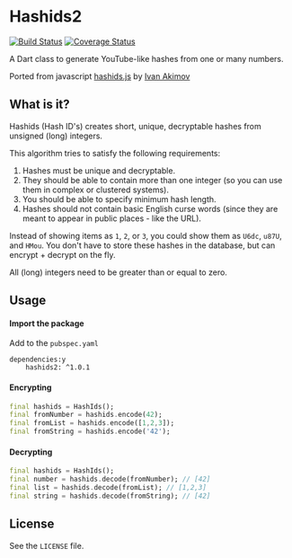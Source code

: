 # Hashids2
[![Build Status](https://travis-ci.org/olexale/hashids.svg?branch=master)](https://travis-ci.org/olexale/hashids) [![Coverage Status](https://coveralls.io/repos/github/olexale/hashids/badge.svg?branch=master)](https://coveralls.io/github/olexale/hashids?branch=master)

A Dart class to generate YouTube-like hashes from one or many numbers.

Ported from javascript [hashids.js](https://github.com/ivanakimov/hashids.js) by [Ivan Akimov](https://github.com/ivanakimov)

## What is it?

Hashids (Hash ID's) creates short, unique, decryptable hashes from unsigned (long) integers.

This algorithm tries to satisfy the following requirements:

1. Hashes must be unique and decryptable.
2. They should be able to contain more than one integer (so you can use them in complex or clustered systems).
3. You should be able to specify minimum hash length.
4. Hashes should not contain basic English curse words (since they are meant to appear in public places - like the URL).

Instead of showing items as `1`, `2`, or `3`, you could show them as `U6dc`, `u87U`, and `HMou`.
You don't have to store these hashes in the database, but can encrypt + decrypt on the fly.

All (long) integers need to be greater than or equal to zero.

## Usage

#### Import the package
Add to the `pubspec.yaml`
```
dependencies:y
    hashids2: ^1.0.1
```

#### Encrypting
```dart
final hashids = HashIds();
final fromNumber = hashids.encode(42);
final fromList = hashids.encode([1,2,3]);
final fromString = hashids.encode('42');
```
#### Decrypting
```dart
final hashids = HashIds();
final number = hashids.decode(fromNumber); // [42]
final list = hashids.decode(fromList); // [1,2,3]
final string = hashids.decode(fromString); // [42]
```

## License
See the `LICENSE` file.
